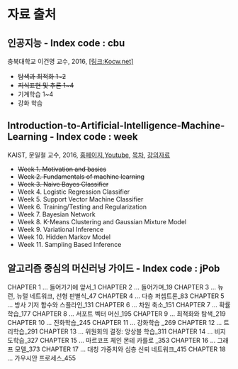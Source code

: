 # 자료 출처 






## 인공지능 - Index code : cbu 
충북대학교 이건명 교수, 2016, [[링크:Kocw.net]](http://www.kocw.net/home/cview.do?lid=79a36e94d86a2ddc)
- <del>탐색과 최적화 1~2</del>
- <del>지식표현 및 추론 1~4</del>
- 기계학습 1~4
- 강화 학습

## Introduction-to-Artificial-Intelligence-Machine-Learning - Index code : week
KAIST, 문일철 교수, 2016, [홈페이지](http://seslab.kaist.ac.kr/xe2/page_GBex27),[Youtube](https://www.youtube.com/watch?v=t6S7ekXz3aY&list=PLt9QR0WkC4WVszuogbmIIHIIQ2RMI78RC), [목차](https://1drv.ms/w/s!AkdMyVHUt0botUsxidvyzNvPVM0G), [강의자료](https://github.com/aailabkaist/Introduction-to-Artificial-Intelligence-Machine-Learning)

* <del>Week 1. Motivation and basics</del>
* <del>Week 2. Fundamentals of machine learning</del>
* <del>Week 3. Naive Bayes Classifier</del>
* Week 4. Logistic Regression Classifier
* Week 5. Support Vector Machine Classifier
* Week 6. Training/Testing and Regularization
* Week 7. Bayesian Network
* Week 8. K-Means Clustering and Gaussian Mixture Model
* Week 9. Variational Inference
* Week 10. Hidden Markov Model
* Week 11. Sampling Based Inference

## 알고리즘 중심의 머신러닝 가이드 - Index code : jPob

CHAPTER 1 … 들어가기에 앞서_1 
CHAPTER 2 … 들어가며_19 
CHAPTER 3 … 뉴런, 뉴럴 네트워크, 선형 판별식_47 
CHAPTER 4 … 다층 퍼셉트론_83 
CHAPTER 5 … 방사 기저 함수와 스플라인_131 
CHAPTER 6 … 차원 축소_151 
CHAPTER 7 … 확률학습_177 
CHAPTER 8 … 서포트 벡터 머신_195 
CHAPTER 9 … 최적화와 탐색_219 
CHAPTER 10 … 진화학습_245 
CHAPTER 11 … 강화학습 _269 
CHAPTER 12 … 트리학습_291 
CHAPTER 13 … 위원회의 결정: 앙상블 학습_311 
CHAPTER 14 … 비지도학습_327 
CHAPTER 15 … 마르코프 체인 몬테 카를로 _353 
CHAPTER 16 … 그래프 모델_373 
CHAPTER 17 … 대칭 가중치와 심층 신뢰 네트워크_415 
CHAPTER 18 … 가우시안 프로세스_455 